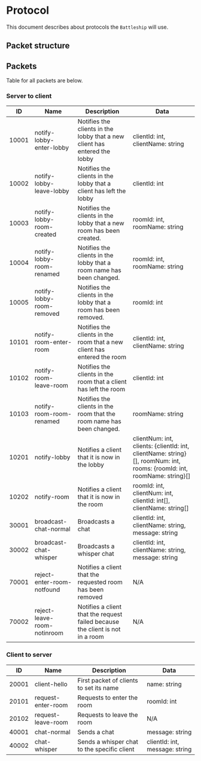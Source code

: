 # Protocol

This document describes about protocols the `Battleship` will use.

## Packet structure

## Packets

Table for all packets are below.

### Server to client

| ID | Name | Description | Data |
| --- | --- | --- | --- |
| 10001 | notify-lobby-enter-lobby | Notifies the clients in the lobby that a new client has entered the lobby | clientId: int, clientName: string |
| 10002 | notify-lobby-leave-lobby | Notifies the clients in the lobby that a client has left the lobby | clientId: int |
| 10003 | notify-lobby-room-created | Notifies the clients in the lobby that a new room has been created. | roomId: int, roomName: string |
| 10004 | notify-lobby-room-renamed | Notifies the clients in the lobby that a room name has been changed. | roomId: int, roomName: string |
| 10005 | notify-lobby-room-removed | Notifies the clients in the lobby that a room has been removed. | roomId: int |
| 10101 | notify-room-enter-room | Notifies the clients in the room that a new client has entered the room | clientId: int, clientName: string |
| 10102 | notify-room-leave-room | Notifies the clients in the room that a client has left the room | clientId: int |
| 10103 | notify-room-room-renamed | Notifies the clients in the room that the room name has been changed. | roomName: string |
| 10201 | notify-lobby | Notifies a client that it is now in the lobby | clientNum: int, clients: {clientId: int, clientName: string}[], roomNum: int, rooms: {roomId: int, roomName: string}[] |
| 10202 | notify-room | Notifies a client that it is now in the room | roomId: int, clientNum: int, clientId: int[], clientName: string[] |
| 30001 | broadcast-chat-normal | Broadcasts a chat | clientId: int, clientName: string, message: string |
| 30002 | broadcast-chat-whisper | Broadcasts a whisper chat | clientId: int, clientName: string, message: string |
| 70001 | reject-enter-room-notfound | Notifies a client that the requested room has been removed | N/A |
| 70002 | reject-leave-room-notinroom | Notifies a client that the request failed because the client is not in a room | N/A |

### Client to server

| ID | Name | Description | Data |
| --- | --- | --- | --- |
| 20001 | client-hello | First packet of clients to set its name | name: string |
| 20101 | request-enter-room | Requests to enter the room | roomId: int |
| 20102 | request-leave-room | Requests to leave the room | N/A |
| 40001 | chat-normal | Sends a chat | message: string |
| 40002 | chat-whisper | Sends a whisper chat to the specific client | clientId: int, message: string |
